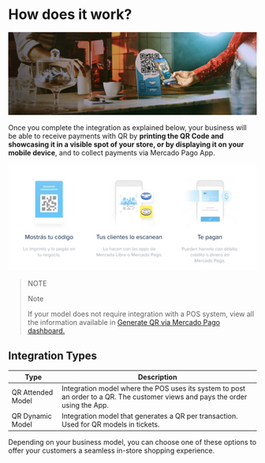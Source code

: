 # How does it work?

![Pagos QR Mercado Pago](/images/mobile/qr_mla2.es.png)

Once you complete the integration as explained below, your business will be able to receive payments with QR by **printing the QR Code and showcasing it in a visible spot of your store, or by displaying it on your mobile device**, and to collect payments via Mercado Pago App.

![QR Flow](/images/mobile/qr_flujo.es.png)

> NOTE
>
> Note
>
> If your model does not require integration with a POS system, view all the information available in [Generate QR via Mercado Pago dashboard.](/developers/en/docs/qr-code/integrations-front)

## Integration Types

| Type | Description |
| --- | --- |
| QR Attended Model | Integration model where the POS uses its system to post an order to a QR. The customer views and pays the order using the App.  |
| QR Dynamic Model  | Integration model that generates a QR per transaction. Used for QR models in tickets.  |

Depending on your business model, you can choose one of these options to offer your customers a seamless in-store shopping experience.